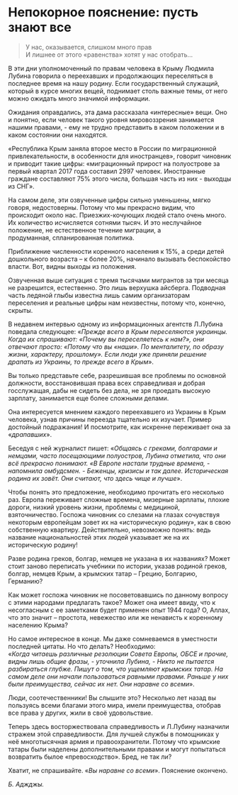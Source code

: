 # Непокорное пояснение: пусть знают все

> У нас, оказывается, слишком много прав  
> И лишнее от этого «равенства» хотят у нас отобрать…

В эти дни уполномоченный по правам человека в Крыму Людмила Лубина говорила о переехавших и продолжающих переселяться в последнее время на нашу родину.
Если государственный служащий, который в курсе многих вещей, поднимает столь важные темы, от него можно ожидать много значимой информации.

Ожидания оправдались, эта дама рассказала «интересные» вещи.
Оно и понятно, если человек такого уровня мировоззрения занимается нашими правами, - ему не трудно представить в каком положении и в каком состоянии они находятся.

«Республика Крым заняла второе место в России по миграционной привлекательности, в особенности для иностранцев», говорит чиновник и приводит такие цифры: «миграционный прирост на полуострове за первый квартал 2017 года составил 2997 человек.
Иностранные граждане составляют 75% этого числа, большая часть из них - выходцы из СНГ</var>».

На самом деле, эти озвученные цифры сильно уменьшены, мягко говоря, недостоверны.
Потому что мы прекрасно видим, что происходит около нас.
Приезжих-кочующих людей стало очень много.
Их количество исчисляется сотнями тысяч.
И это неслучайное положение, не естественное течение миграции, а продуманная, спланированная политика.

Приближение численности коренного населения к 15%, а среди детей дошкольного возраста – к более 20%, начинало вызывать беспокойство власти.
Вот, видны выходы из положения.

Озвученная выше ситуация с тремя тысячами мигрантов за три месяца не разрешится, естественно.
Это лишь верхушка айсберга.
Подводная часть ледяной глыбы известна лишь самим организаторам переселения и реальные цифры нам неизвестны, потому что, конечно, скрыты.

В недавнем интервью одному из информационных агентств Л.Лубина поведала следующее: «<var>Прежде всего в Крым переселяются украинцы.
Когда их спрашивают: «Почему вы переселяетесь к нам?», они отвечают просто: «Потому что вы «наши».
По менталитету, по образу жизни, характеру, прошлому».
Если люди уже приняли решение драпать из Украины, то прежде всего в Крым</var>».

Вы только представьте себе, разрешившая все проблемы по основной должности, восстановившая права всех справедливая и добрая госслужащая, дабы не сидеть без дела, не зря проедать высокую зарплату, занимается еще более сложными делами.

Она интересуется мнением каждого переехавшего из Украины в Крым человека, узнав причины переезда тщательно их изучает.
Пример достойный подражания!
И посмотрите, как искренне переживает она за «<var>драпавших</var>».    

Беседуя с ней журналист пишет: «<var>Общаясь с греками, болгарами и немцами, часто посещающими полуостров, Лубина отметила, что они всё прекрасно понимают.
«В Европе настали трудные времена, - напомнила омбудсмен. - Беженцы, кризисы и так далее.
Историческая родина их зовёт.
Они считают, что здесь чище и лучше</var>».

Чтобы понять это предложение, необходимо прочитать его несколько раз.
Европа переживает сложные времена, мизерные зарплаты, плохие дороги, низкий уровень жизни, проблемы с медициной, взяточничество.
Госпожа чиновник со слезами на глазах сочувствуя некоторым европейцам зовет их на «историческую родину», как в свою собственную квартиру.
Действительно, невозможно понять: ведь название национальностей этих людей указывает же на их историческую родину!

Разве родина греков, болгар, немцев не указана в их названиях?
Может стоит заново переписать учебники по истории, указав родиной греков, болгар, немцев Крым, а крымских татар – Грецию, Болгарию, Германию?

Как может госпожа чиновник не посоветовавшись по данному вопросу с этими народами предлагать такое?
Может она имеет ввиду, что к несогласным с ее заметками будет применен опыт 1944 года?
О, Аллах, что это значит – простота, невежество или же ненависть к коренному населению Крыма? 

Но самое интересное в конце.
Мы даже сомневаемся в уместности последней цитаты.
Но что делать?
Необходимо:  
«<var>Когда читаешь различные резолюции Совета Европы, ОБСЕ и прочие, видны лишь общие фразы, - уточнила Лубина, - Никто не пытается разбираться глубже.
Пишут о том, что ущемляют крымских татар.
На самом деле они начали пользоваться равными правами.
Раньше у них были преимущества, сейчас их нет.
Они наравне со всеми</var>».

Люди, соотечественники!
Вы слышите это?
Несколько лет назад вы пользуясь всеми благами этого мира, имели преимущества, отобрав все права у других, жили в своё удовольствие.

Теперь здесь восторжествовала справедливость и Л.Лубину назначили стражем этой справедливости.
Для лучшей службы в помощниках у неё многотысячная армия и правоохранители.
Потому что крымские татары были наделены дополнительными правами и могут попытаться возвратить былое «превосходство».
Бред, не так ли?

Хватит, не спрашивайте.
«<var>Вы наравне со всеми</var>».
Пояснение окончено. 

_Б. Аджджы._
